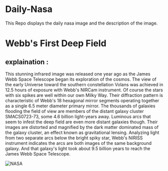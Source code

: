 # Daily-Nasa

This Repo displays the daily nasa image and the description of the image.

<!--NASA-->
# Webb's First Deep Field
## explaination :

This stunning infrared image was released one year ago as the James Webb Space Telescope began its exploration of the cosmos. The view of the early Universe toward the southern constellation Volans was achieved in 12.5 hours of exposure with Webb's NIRCam instrument. Of course the stars with six spikes are well within our own Milky Way. Their diffraction pattern is characteristic of Webb's 18 hexagonal mirror segments operating together as a single 6.5 meter diameter primary mirror. The thousands of galaxies flooding the field of view are members of the distant galaxy cluster SMACS0723-73, some 4.6 billion light-years away. Luminous arcs that seem to infest the deep field are even more distant galaxies though. Their images are distorted and magnified by the dark matter dominated mass of the galaxy cluster, an effect known as gravitational lensing. Analyzing light from two separate arcs below the bright spiky star, Webb's NIRISS instrument indicates the arcs are both images of the same background galaxy. And that galaxy's light took about 9.5 billion years to reach the James Webb Space Telescope.

![NASA](https://apod.nasa.gov/apod/image/2307/STScI-SMACS0723_webb.jpg)
<!--/NASA-->